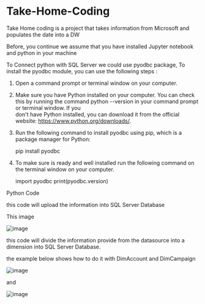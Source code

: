 # Take-Home-Coding
Take Home coding is a project that takes information from Microsoft and populates the date into a DW

Before, you continue we assume that you have installed Jupyter notebook and python in your machine

To Connect python with SQL Server we could use pyodbc package, To install the pyodbc module, you can use the following steps :

   1. Open a command prompt or terminal window on your computer.
   2. Make sure you have Python installed on your computer. You can check this by running the command python --version in your command prompt or terminal window. If you   
      don't have Python installed, you can download it from the official website: https://www.python.org/downloads/.
   3. Run the following command to install pyodbc using pip, which is a package manager for Python:
     
      pip install pyodbc
      
   4. To make sure is ready and well installed run the following command on the terminal window on your computer.
      
      import pyodbc
      print(pyodbc.version)



Python Code 

this code will upload the information into SQL Server Database

This image

![image](https://user-images.githubusercontent.com/25781936/231886473-839ca006-03ec-42e2-969d-c0035688f83a.png)


this code will divide the information provide from the datasource into a dimension into SQL Server Database.

the example below shows how to do it with DimAccount and DimCampaign

![image](https://user-images.githubusercontent.com/25781936/231887538-daed6fd9-ff40-431e-a269-57a3f6de84ba.png)

and

![image](https://user-images.githubusercontent.com/25781936/231887658-4460a3fe-7af3-4761-948e-96fbd4534acd.png)





